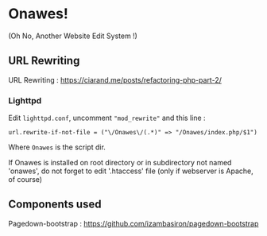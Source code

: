 Onawes!
=======

(Oh No, Another Website Edit System !)

## URL Rewriting

URL Rewriting : <https://ciarand.me/posts/refactoring-php-part-2/>

### Lighttpd

Edit `lighttpd.conf`, uncomment `"mod_rewrite"` and this line :

    url.rewrite-if-not-file = ("\/Onawes\/(.*)" => "/Onawes/index.php/$1")

Where `Onawes` is the script dir.

If Onawes is installed on root directory or in subdirectory not named 'onawes', do not forget to edit '.htaccess' file (only if webserver is Apache, of course)

## Components used

Pagedown-bootstrap : https://github.com/izambasiron/pagedown-bootstrap